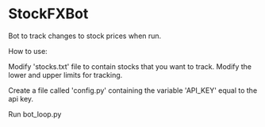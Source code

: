 # StockFXBot

Bot to track changes to stock prices when run.


How to use:

Modify 'stocks.txt' file to contain stocks that you want to track. Modify the lower and upper limits for tracking.

Create a file called 'config.py' containing the variable 'API_KEY' equal to the api key.

Run bot_loop.py
